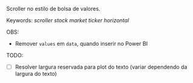 Scroller no estilo de bolsa de valores.

Keywords: *scroller stock market ticker horizontal*

OBS:
- Remover `values` em `data`, quando inserir no Power BI

TODO:
- [ ] Resolver largura reservada para plot do texto (variar dependendo da largura do texto)